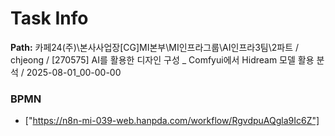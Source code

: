 # Task Info

**Path:** 카페24(주)\본사사업장\[CG]MI본부\MI인프라그룹\AI인프라3팀\2파트 / chjeong / [270575] AI를 활용한 디자인 구성 _ Comfyui에서 Hidream 모델 활용 분석 / 2025-08-01_00-00-00

### BPMN
- ["https://n8n-mi-039-web.hanpda.com/workflow/RgvdpuAQgla9Ic6Z"]

